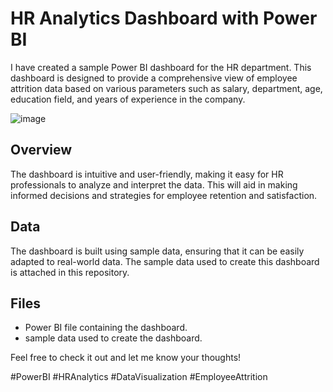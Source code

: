 # HR Analytics Dashboard with Power BI

I have created a sample Power BI dashboard for the HR department. This dashboard is designed to provide a comprehensive view of employee attrition data based on various parameters such as salary, department, age, education field, and years of experience in the company.

![image](https://github.com/nakulnalwa/HR-Analytics-PowerBI/assets/47208563/ca8d90ae-645a-4fdf-a468-d6fb7fe9a635)


## Overview

The dashboard is intuitive and user-friendly, making it easy for HR professionals to analyze and interpret the data. This will aid in making informed decisions and strategies for employee retention and satisfaction.

## Data

The dashboard is built using sample data, ensuring that it can be easily adapted to real-world data. The sample data used to create this dashboard is attached in this repository.

## Files

- Power BI file containing the dashboard.
- sample data used to create the dashboard.


Feel free to check it out and let me know your thoughts!

#PowerBI #HRAnalytics #DataVisualization #EmployeeAttrition
